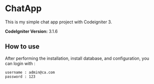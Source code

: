 # ChatApp

This is my simple chat app project with Codeigniter 3.

**CodeIgniter Version:** 3.1.6

## How to use

After performing the installation, install database, and configuration, you can login with :

```
username : admin@ca.com
password : 123
```

